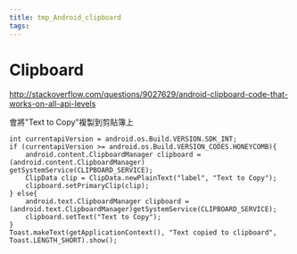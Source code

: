 ```yaml
---
title: tmp_Android_clipboard
tags:
---
```

Clipboard
===
http://stackoverflow.com/questions/9027629/android-clipboard-code-that-works-on-all-api-levels

會將"Text to Copy"複製到剪貼簿上
```
int currentapiVersion = android.os.Build.VERSION.SDK_INT;
if (currentapiVersion >= android.os.Build.VERSION_CODES.HONEYCOMB){
    android.content.ClipboardManager clipboard =  (android.content.ClipboardManager) getSystemService(CLIPBOARD_SERVICE);
    ClipData clip = ClipData.newPlainText("label", "Text to Copy");
    clipboard.setPrimaryClip(clip);
} else{
    android.text.ClipboardManager clipboard = (android.text.ClipboardManager)getSystemService(CLIPBOARD_SERVICE);
    clipboard.setText("Text to Copy");
}
Toast.makeText(getApplicationContext(), "Text copied to clipboard", Toast.LENGTH_SHORT).show();
```